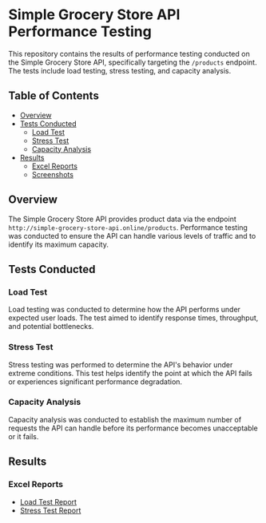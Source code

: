 # Simple Grocery Store API Performance Testing

This repository contains the results of performance testing conducted on the Simple Grocery Store API, specifically targeting the `/products` endpoint. The tests include load testing, stress testing, and capacity analysis.

## Table of Contents

- [Overview](#overview)
- [Tests Conducted](#tests-conducted)
  - [Load Test](#load-test)
  - [Stress Test](#stress-test)
  - [Capacity Analysis](#capacity-analysis)
- [Results](#results)
  - [Excel Reports](#excel-reports)
  - [Screenshots](#screenshots)

## Overview

The Simple Grocery Store API provides product data via the endpoint `http://simple-grocery-store-api.online/products`. Performance testing was conducted to ensure the API can handle various levels of traffic and to identify its maximum capacity.

## Tests Conducted

### Load Test

Load testing was conducted to determine how the API performs under expected user loads. The test aimed to identify response times, throughput, and potential bottlenecks.

### Stress Test

Stress testing was performed to determine the API's behavior under extreme conditions. This test helps identify the point at which the API fails or experiences significant performance degradation.

### Capacity Analysis

Capacity analysis was conducted to establish the maximum number of requests the API can handle before its performance becomes unacceptable or it fails.

## Results

### Excel Reports

- [Load Test Report](https://docs.google.com/spreadsheets/d/121nTBteS05izUALUWwnE9gxOGnvI2QX_/edit?usp=sharing&ouid=104070522484952617929&rtpof=true&sd=true)
- [Stress Test Report](https://docs.google.com/spreadsheets/d/121nTBteS05izUALUWwnE9gxOGnvI2QX_/edit?usp=sharing&ouid=104070522484952617929&rtpof=true&sd=true)
